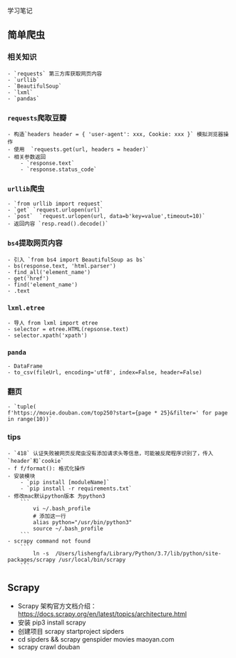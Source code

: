 学习笔记
## 简单爬虫
### 相关知识
    - `requests` 第三方库获取网页内容
    - `urllib`
    - `BeautifulSoup`
    - `lxml`
    - `pandas`
### `requests`爬取豆瓣
    - 构造`headers header = { 'user-agent': xxx, Cookie: xxx }` 模拟浏览器操作
    - 使用  `requests.get(url, headers = header)`
    - 相关参数返回
        - `response.text`
        - `response.status_code`
### `urllib`爬虫
    - `from urllib import request`
    - `get` `request.urlopen(url)`
    - `post`  `request.urlopen(url, data=b'key=value',timeout=10)`
    - 返回内容 `resp.read().decode()`
### `bs4`提取网页内容
    - 引入 `from bs4 import BeautifulSoup as bs`
    - bs(response.text, 'html.parser')
    - find_all('element_name')
    - get('href')
    - find('element_name')
    - .text
### `lxml.etree`
    - 导人 from lxml import etree
    - selector = etree.HTML(repsonse.text)
    - selector.xpath('xpath')
### `panda`
    - DataFrame
    - to_csv(fileUrl, encoding='utf8', index=False, header=False)
### 翻页
    - `tuple(
    f'https://movie.douban.com/top250?start={page * 25}&filter=' for page in range(10))`
### tips
    - `418` 认证失败被网页反爬虫没有添加请求头等信息，可能被反爬程序识别了，传入`header`和`cookie`
    - f f/format(): 格式化操作
    - 安装模块
        - `pip install [moduleName]`
        - `pip install -r requirements.txt`
    - 修改mac默认python版本 为python3
        ```
            vi ~/.bash_profile
            # 添加这一行
            alias python="/usr/bin/python3"
            source ~/.bash_profile
        ```
    - scrapy command not found
        ```
            ln -s  /Users/lishengfa/Library/Python/3.7/lib/python/site-packages/scrapy /usr/local/bin/scrapy
        ```
## Scrapy
   - Scrapy 架构官方文档介绍： https://docs.scrapy.org/en/latest/topics/architecture.html
   - 安装 pip3 install scrapy
   - 创建项目 scrapy startproject sipders
   - cd sipders && scrapy genspider movies  maoyan.com
   - scrapy crawl douban